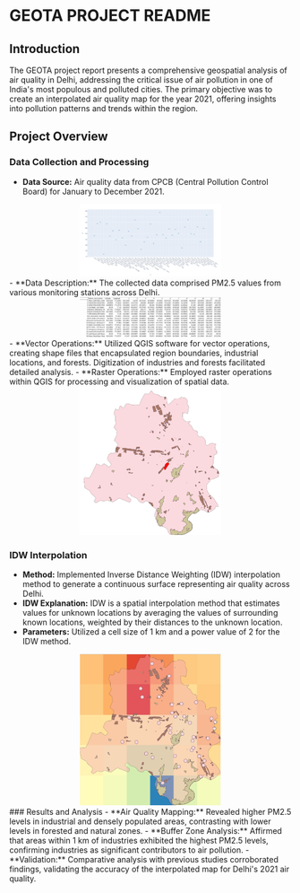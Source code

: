 # GEOTA PROJECT README

## Introduction
The GEOTA project report presents a comprehensive geospatial analysis of air quality in Delhi, addressing the critical issue of air pollution in one of India's most populous and polluted cities. The primary objective was to create an interpolated air quality map for the year 2021, offering insights into pollution patterns and trends within the region.

## Project Overview
### Data Collection and Processing
- **Data Source:** Air quality data from CPCB (Central Pollution Control Board) for January to December 2021.
<div align="center">
<img src="pics/scatter plot.png" width="50%" />
</div>
- **Data Description:** The collected data comprised PM2.5 values from various monitoring stations across Delhi.
<div align="center">
<img src="pics/air data.jpg" width="50%" />
</div>
- **Vector Operations:** Utilized QGIS software for vector operations, creating shape files that encapsulated region boundaries, industrial locations, and forests. Digitization of industries and forests facilitated detailed analysis.
- **Raster Operations:** Employed raster operations within QGIS for processing and visualization of spatial data.
<div align="center">
<img src="pics/intersection full.jpg" width="50%" />
</div>
<!-- <div align="center">
<img src="pics/labeled data.jpg" width="50%" />
</div> -->

### IDW Interpolation
- **Method:** Implemented Inverse Distance Weighting (IDW) interpolation method to generate a continuous surface representing air quality across Delhi.
- **IDW Explanation:** IDW is a spatial interpolation method that estimates values for unknown locations by averaging the values of surrounding known locations, weighted by their distances to the unknown location.
- **Parameters:** Utilized a cell size of 1 km and a power value of 2 for the IDW method.
<div align="center">
<img src="pics/Final intp.jpg" width="50%" />
</div>
### Results and Analysis
- **Air Quality Mapping:** Revealed higher PM2.5 levels in industrial and densely populated areas, contrasting with lower levels in forested and natural zones.
- **Buffer Zone Analysis:** Affirmed that areas within 1 km of industries exhibited the highest PM2.5 levels, confirming industries as significant contributors to air pollution.
- **Validation:** Comparative analysis with previous studies corroborated findings, validating the accuracy of the interpolated map for Delhi's 2021 air quality.
<!-- 
## Illustrative Images
- ![Air Quality Map](images/air_quality_map.png)
- ![Buffer Zone Analysis](images/buffer_zone_analysis.png) -->